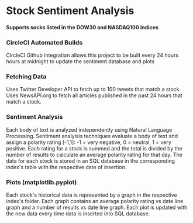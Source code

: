 # Stock Sentiment Analysis
#### Supports socks listed in the DOW30 and NASDAQ100 indices

### CircleCI Automated Builds
CircleCI Github integration allows this project to be built every 24 hours hours at midnight to update the sentiment database and plots

### Fetching Data
Uses Twitter Developer API to fetch up to 100 tweets that match a stock. Uses NewsAPI.org to fetch all articles published in the past 24 hours that match a stock.


### Sentiment Analysis
Each body of text is analyzed independently using Natural Language Processing. Sentiment analyisis techniques evaluate a body of text and assign a polarity rating [-1,1]: -1 = very negative, 0 = neutral, 1 = very positive. Each rating for a stock is summed and the total is divided by the number of results to calculate an average polarity rating for that day. The data for each stock is stored in an SQL database in the corresponding index's table with the respective date of insertion.

### Plots (matplotlib.pyplot)
Each stock's historical data is represented by a graph in the respective index's folder. Each graph contains an average polarity rating vs date line graph and a number of results vs date line graph. Each plot is updated with the new data every time data is inserted into SQL database.
